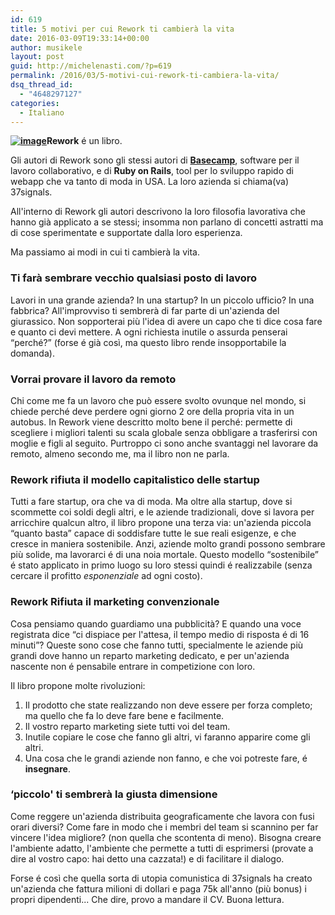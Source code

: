 ```yaml
---
id: 619
title: 5 motivi per cui Rework ti cambierà la vita
date: 2016-03-09T19:33:14+00:00
author: musikele
layout: post
guid: http://michelenasti.com/?p=619
permalink: /2016/03/5-motivi-cui-rework-ti-cambiera-la-vita/
dsq_thread_id:
  - "4648297127"
categories:
  - Italiano
---
```

<p style="text-align: left;">
  <strong><a href="https://i1.wp.com/michelenasti.com/wp-content/uploads/2016/03/wp-1457508741600-2.jpg"><img class="size-full alignleft" title="wp-1457508741600" src="https://i1.wp.com/michelenasti.com/wp-content/uploads/2016/03/wp-1457508741600-2.jpg?w=920" alt="image" data-recalc-dims="1" /></a>Rework</strong> é un libro.
</p>

Gli autori di Rework sono gli stessi autori di **[Basecamp](http://www.basecamp.com)**, software per il lavoro collaborativo, e di **Ruby on Rails**, tool per lo sviluppo rapido di webapp che va tanto di moda in USA. La loro azienda si chiama(va) 37signals.

All'interno di Rework gli autori descrivono la loro filosofia lavorativa che hanno già applicato a se stessi; insomma non parlano di concetti astratti ma di cose sperimentate e supportate dalla loro esperienza.

Ma passiamo ai modi in cui ti cambierà la vita.

### Ti farà sembrare vecchio qualsiasi posto di lavoro

Lavori in una grande azienda? In una startup? In un piccolo ufficio? In una fabbrica? All'improvviso ti sembrerà di far parte di un'azienda del giurassico. Non sopporterai più l'idea di avere un capo che ti dice cosa fare e quanto ci devi mettere. A ogni richiesta inutile o assurda penserai &#8220;perché?&#8221; (forse é già così, ma questo libro rende insopportabile la domanda).

### Vorrai provare il lavoro da remoto

Chi come me fa un lavoro che può essere svolto ovunque nel mondo, si chiede perché deve perdere ogni giorno 2 ore della propria vita in un autobus. In Rework viene descritto molto bene il perché: permette di scegliere i migliori talenti su scala globale senza obbligare a trasferirsi con moglie e figli al seguito. Purtroppo ci sono anche svantaggi nel lavorare da remoto, almeno secondo me, ma il libro non ne parla.

### Rework rifiuta il modello capitalistico delle startup

Tutti a fare startup, ora che va di moda. Ma oltre alla startup, dove si scommette coi soldi degli altri, e le aziende tradizionali, dove si lavora per arricchire qualcun altro, il libro propone una terza via: un'azienda piccola &#8220;quanto basta&#8221; capace di soddisfare tutte le sue reali esigenze, e che cresce in maniera sostenibile. Anzi, aziende molto grandi possono sembrare più solide, ma lavorarci é di una noia mortale. Questo modello &#8220;sostenibile&#8221; é stato applicato in primo luogo su loro stessi quindi é realizzabile (senza cercare il profitto _esponenziale_ ad ogni costo).

### Rework Rifiuta il marketing convenzionale

Cosa pensiamo quando guardiamo una pubblicità? E quando una voce registrata dice &#8220;ci dispiace per l'attesa, il tempo medio di risposta é di 16 minuti&#8221;? Queste sono cose che fanno tutti, specialmente le aziende più grandi dove hanno un reparto marketing dedicato, e per un'azienda nascente non é pensabile entrare in competizione con loro.
  
Il libro propone molte rivoluzioni:

  1. Il prodotto che state realizzando non deve essere per forza completo; ma quello che fa lo deve fare bene e facilmente.
  2. Il vostro reparto marketing siete tutti voi del team.
  3. Inutile copiare le cose che fanno gli altri, vi faranno apparire come gli altri.
  4. Una cosa che le grandi aziende non fanno, e che voi potreste fare, é **insegnare**.

### &#8216;piccolo' ti sembrerà la giusta dimensione

Come reggere un'azienda distribuita geograficamente che lavora con fusi orari diversi? Come fare in modo che i membri del team si scannino per far vincere l'idea migliore? (non quella che scontenta di meno). Bisogna creare l'ambiente adatto, l'ambiente che permette a tutti di esprimersi (provate a dire al vostro capo: hai detto una cazzata!) e di facilitare il dialogo.

Forse é così che quella sorta di utopia comunistica di 37signals ha creato un'azienda che fattura milioni di dollari e paga 75k all'anno (più bonus) i propri dipendenti... Che dire, provo a mandare il CV. Buona lettura.